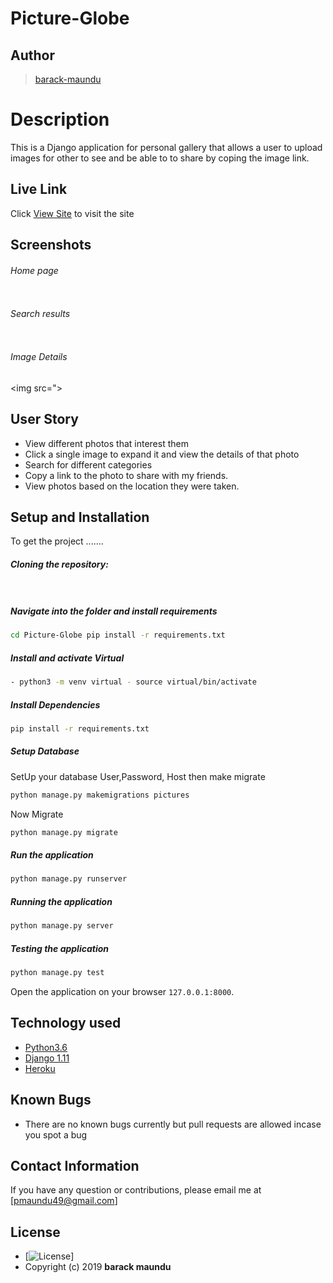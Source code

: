 # Picture-Globe  
## Author  

>[barack-maundu](https://github.com/barackmaund1)  
  
# Description  
This is a Django application for personal gallery that allows a user to upload images for other to see and be able to to share by coping the image link.

##  Live Link  
 Click [View Site]()  to visit the site

## Screenshots 
###### Home page

<img src="">

 ###### Search results
 <img src=""> 

 ###### Image Details 
 <img src=">

## User Story  

* View different photos that interest them  
* Click a single image to expand it and view the details of that photo  
* Search for different categories   
* Copy a link to the photo to share with my friends.  
* View photos based on the location they were taken.  



## Setup and Installation  
To get the project .......  

##### Cloning the repository:  
 ```bash 
  
```
##### Navigate into the folder and install requirements  
 ```bash 
cd Picture-Globe pip install -r requirements.txt 
```
##### Install and activate Virtual  
 ```bash 
- python3 -m venv virtual - source virtual/bin/activate  
```  
##### Install Dependencies  
 ```bash 
 pip install -r requirements.txt 
```  
 ##### Setup Database  
  SetUp your database User,Password, Host then make migrate  
 ```bash 
python manage.py makemigrations pictures 
 ``` 
 Now Migrate  
 ```bash 
 python manage.py migrate 
```
##### Run the application  
 ```bash 
 python manage.py runserver 
``` 
##### Running the application  
 ```bash 
 python manage.py server 
```
##### Testing the application  
 ```bash 
 python manage.py test 
```
Open the application on your browser `127.0.0.1:8000`.  


## Technology used  

* [Python3.6](https://www.python.org/)  
* [Django 1.11](https://docs.djangoproject.com/en/2.2/)  
* [Heroku](https://heroku.com)  


## Known Bugs  
* There are no known bugs currently but pull requests are allowed incase you spot a bug  

## Contact Information   
If you have any question or contributions, please email me at [pmaundu49@gmail.com]  

## License 

* [![License](https://img.shields.io/packagist/l/loopline-systems/closeio-api-wrapper.svg)] 
* Copyright (c) 2019 **barack maundu**
